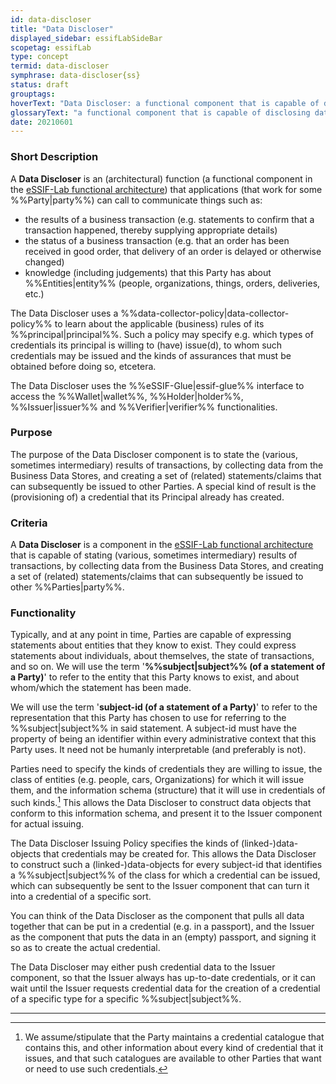 ```yaml
---
id: data-discloser
title: "Data Discloser"
displayed_sidebar: essifLabSideBar
scopetag: essifLab
type: concept
termid: data-discloser
symphrase: data-discloser{ss}
status: draft
grouptags:
hoverText: "Data Discloser: a functional component that is capable of disclosing data to (Agents of) other Parties, e.g. in the form of Credentials."
glossaryText: "a functional component that is capable of disclosing data to (Agents of) other %%parties^party%%, e.g. in the form of %%credentials^credential%%."
date: 20210601
---
```


### Short Description
A **Data Discloser** is an (architectural) function (a functional component in the [eSSIF-Lab functional architecture](../essifLab-fw-func-arch)) that applications (that work for some %%Party|party%%) can call to communicate things such as:
- the results of a business transaction (e.g. statements to confirm that a transaction happened, thereby supplying appropriate details)
- the status of a business transaction (e.g. that an order has been received in good order, that delivery of an order is delayed or otherwise changed)
- knowledge (including judgements) that this Party has about %%Entities|entity%% (people, organizations, things, orders, deliveries, etc.)

The Data Discloser uses a %%data-collector-policy|data-collector-policy%% to learn about the applicable (business) rules of its %%principal|principal%%. Such a policy may specify e.g. which types of credentials its principal is willing to (have) issue(d), to whom such credentials may be issued and the kinds of assurances that must be obtained before doing so, etcetera.

The Data Discloser uses the %%eSSIF-Glue|essif-glue%% interface to access the %%Wallet|wallet%%, %%Holder|holder%%, %%Issuer|issuer%% and %%Verifier|verifier%% functionalities.

### Purpose
The purpose of the Data Discloser component is to state the (various, sometimes intermediary) results of transactions, by collecting data from the Business Data Stores, and creating a set of (related) statements/claims that can subsequently be issued to other Parties. A special kind of result is the (provisioning of) a credential that its Principal already has created.

### Criteria
A **Data Discloser** is a component in the [eSSIF-Lab functional architecture](../essifLab-fw-func-arch) that is capable of stating (various, sometimes intermediary) results of transactions, by collecting data from the Business Data Stores, and creating a set of (related) statements/claims that can subsequently be issued to other %%Parties|party%%.

### Functionality
Typically, and at any point in time, Parties are capable of expressing statements about entities that they know to exist. They could express statements about individuals, about themselves, the state of transactions, and so on. We will use the term '**%%subject|subject%% (of a statement of a Party)**' to refer to the entity that this Party knows to exist, and about whom/which the statement has been made.

We will use the term '**subject-id (of a statement of a Party)**' to refer to the representation that this Party has chosen to use for referring to the %%subject|subject%% in said statement. A subject-id must have the property of being an identifier within every administrative context that this Party uses. It need not be humanly interpretable (and preferably is not).

Parties need to specify the kinds of credentials they are willing to issue, the class of entities (e.g. people, cars, Organizations) for which it will issue them, and the information schema (structure) that it will use in credentials of such kinds.[^1] This allows the Data Discloser to construct data objects that conform to this information schema, and present it to the Issuer component for actual issuing.

The Data Discloser Issuing Policy specifies the kinds of (linked-)data-objects that credentials may be created for. This allows the Data Discloser to construct such a (linked-)data-objects for every subject-id that identifies a %%subject|subject%% of the class for which a credential can be issued, which can subsequently be sent to the Issuer component that can turn it into a credential of a specific sort.

You can think of the Data Discloser as the component that pulls all data together that can be put in a credential (e.g. in a passport), and the Issuer as the component that puts the data in an (empty) passport, and signing it so as to create the actual credential.

The Data Discloser may either push credential data to the Issuer component, so that the Issuer always has up-to-date credentials, or it can wait until the Issuer requests credential data for the creation of a credential of a specific type for a specific %%subject|subject%%.

-----

[^1]: We assume/stipulate that the Party maintains a credential catalogue that contains this, and other information about every kind of credential that it issues, and that such catalogues are available to other Parties that want or need to use such credentials.
